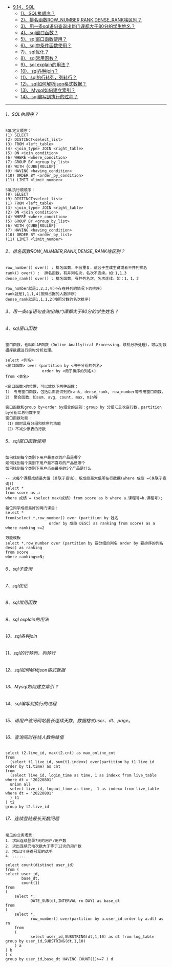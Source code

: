 * [9.14、SQL]()
    - [1)、SQL执顺序？]()
    - [2)、排名函数ROW_NUMBER,RANK,DENSE_RANK啥区别？]()
    - [3)、用一条sql语句查询出每门课都大于80分的学生姓名？]()
    - [4)、sql窗口函数？]()
    - [5)、sql窗口函数使用？]()
    - [6)、sql中条件函数使用？]()
    - [7)、sql优化？]()
    - [8)、sql常用函数？]()
    - [9)、sql explain的用法？]()
    - [10)、sql各种join？]()
    - [11)、sql的行转列，列转行？]()
    - [12)、sql如何解析json格式数据？]()
    - [13)、Mysql如何建立索引？]()
    - [14)、sql编写到执行的过程？]()

---
###### 1、SQL执顺序？
    SQL定义顺序：
    (1) SELECT 
    (2) DISTINCT<select_list>
    (3) FROM <left_table>
    (4) <join_type> JOIN <right_table>
    (5) ON <join_condition>
    (6) WHERE <where_condition>
    (7) GROUP BY <group_by_list>
    (8) WITH {CUBE|ROLLUP}
    (9) HAVING <having_condition>
    (10) ORDER BY <order_by_condition>
    (11) LIMIT <limit_number>
    
    SQL执行顺顺序：
    (8) SELECT 
    (9) DISTINCT<select_list>
    (1) FROM <left_table>
    (3) <join_type> JOIN <right_table>
    (2) ON <join_condition>
    (4) WHERE <where_condition>
    (5) GROUP BY <group_by_list>
    (6) WITH {CUBE|ROLLUP}
    (7) HAVING <having_condition>
    (10) ORDER BY <order_by_list>
    (11) LIMIT <limit_number>

###### 2、排名函数ROW_NUMBER,RANK,DENSE_RANK啥区别？
    row_number() over() : 排名函数，不会重复，适合于生成主键或者不并列排名
    rank() over() :  排名函数，有并列名次，名次不连续。如:1,1,3
    dense_rank() over() : 排名函数，有并列名次，名次连续。如：1，1，2
    
    row_number就是1,2,3,4(不存在并列的情况下的排序)
    rank就是1,1,1,4(按照占据的人数排序)
    dense_rank就是1,1,1,2(按照分数的名次排序)

###### 3、用一条sql语句查询出每门课都大于80分的学生姓名？

###### 4、sql窗口函数
    窗口函数，也叫OLAP函数（Online Anallytical Processing，联机分析处理），可以对数据库数据进行实时分析处理。
    
    select <列名>
    <窗口函数> over (partition by <用于分组的列名>
                    order by <用于排序的列名>)
    from <表名>
    
    <窗口函数>的位置，可以放以下两种函数：
    1） 专用窗口函数，包括后面要讲到的rank, dense_rank, row_number等专用窗口函数。
    2） 聚合函数，如sum. avg, count, max, min等

    窗口函数和group by+order by组合的区别：group by 分组汇总改变行数，partition by分组汇总行数不变
    窗口函数功能：
    （1）同时具有分组和排序的功能
    （2）不减少原表的行数

###### 5、sql窗口函数使用
    如何找到每个类别下用户最喜欢的产品是哪个
    如何找到每个类别下用户最不喜欢的产品是哪个
    如何找到每个类别下用户点击最多的5个产品是什么
    
    -- 求每个课程成绩最大值（关联子查询），取成绩最大值所在行数据(where 成绩 =(关联子查询))
    select *
    from score as a
    where 成绩 = (select max(成绩) from score as b where a.课程号=b.课程号);

    每位同学成绩最好的两门课目：
    select *
    from(select *,row_number() over (partition by 姓名
                       order by 成绩 DESC) as ranking from score) as a
    where ranking <=2

    万能模板
    select *,row_number over (partition by 要分组的列名 order by 要排序的列名 desc) as ranking 
    from score
    where ranking<=N;

###### 6、sql子查询

###### 7、sql优化

###### 8、sql常用函数

###### 9、sql explain的用法

###### 10、sql各种join

###### 11、sql的行转列，列转行

###### 12、sql如何解析json格式数据

###### 13、Mysql如何建立索引？

###### 14、sql编写到执行的过程

###### 15、请用户访问网站最长连续天数，数据格式user、dt、page。

###### 16、查询同时在线人数的峰值
    select t2.live_id, max(t2.cnt) as max_online_cnt
    from
      (select t1.live_id, sum(t1.indexx) over(partition by t1.live_id order by t1.time) as cnt
    from
      (select live_id, login_time as time, 1 as indexx from live_table where dt = '20220801'
      union all
      select live_id, logout_time as time, -1 as indexx from live_table where dt = '20220801'
      ) t1
    ) t2
    group by t2.live_id

###### 17、连续登陆最长天数问题
    常见的业务场景：
    1. 求出连续登录7天的用户/用户数
    2. 求出连续充电次数大于等于12次的用户数
    3. 求出3年获得冠军的选手
    4. ......

    select count(distinct user_id)
    from (
    select user_id,
           base_dt, 
           count(1)
    from
    (
        select *,
               DATE_SUB(dt,INTERVAL rn DAY) as base_dt
    from 
    (
        select *,
               row_number() over(partition by a.user_id order by a.dt) as rn
        from 
        (
               select user_id,SUBSTRING(dt,1,10) as dt from log_table group by user_id,SUBSTRING(dt,1,10)
        ) a
    ) b
    ) c
    group by user_id,base_dt HAVING COUNT(1)>=7 ) d


